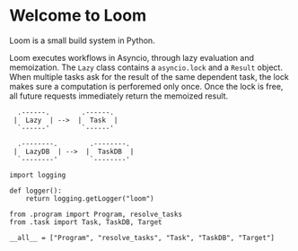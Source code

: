 # Welcome to Loom
Loom is a small build system in Python.

Loom executes workflows in Asyncio, through lazy evaluation and memoization.
The `Lazy` class contains a `asyncio.lock` and a `Result` object. When multiple
tasks ask for the result of the same dependent task, the lock makes sure a
computation is perforemed only once. Once the lock is free, all future requests
immediately return the memoized result.

      .------.        .------. 
     |  Lazy  | -->  |  Task  |
      `------'        `------' 

      .--------.        .--------. 
     |  LazyDB  | -->  |  TaskDB  |
      `--------'        `--------' 


``` {.python file=loom/logging.py}
import logging

def logger():
    return logging.getLogger("loom")
```

``` {.python file=loom/__init__.py}
from .program import Program, resolve_tasks
from .task import Task, TaskDB, Target

__all__ = ["Program", "resolve_tasks", "Task", "TaskDB", "Target"]
```
